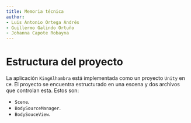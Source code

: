 ```yaml
---
title: Memoria técnica
author:
- Luis Antonio Ortega Andrés
- Guillermo Galindo Ortuño
- Johanna Capote Robayna
---
```


Estructura del proyecto
=======================

La aplicación `KingAlhambra` está implementada como un proyecto
`Unity` en `C#`. El proyecto se encuentra estructurado en una escena y dos archivos que controlan esta. Estos son:

-   `Scene`.
-   `BodySourceManager`.
-   `BodySouceView`.

